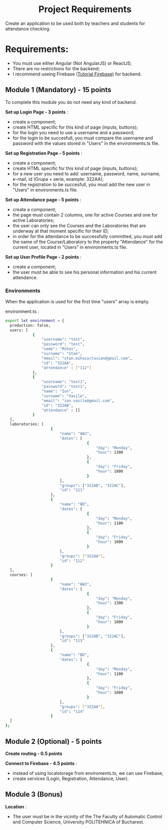 <p align="center">
    <h1 align="center">
        Project Requirements
    </h1>
</p>    

Create an application to be used both by teachers and students for attendance checking.
    
# Requirements:
    
 - You must use either Angular (Not AngularJS) or ReactJS;
 - There are no restrictions for the backend;
 - I recommend useing Firebase ([Tutorial Firebase](docs/firebase.md)) for backend.
   
## Module 1 (Mandatory) - 15 points

To complete this module you do not need any kind of backend.
    
**Set up Login Page - 3 points** :
- create a component;
- create HTML specific for this kind of page (inputs, buttons);
- for the login you need to use a username and a password;
- for the login to be succesfull, you must compare the username and password with the values stored in "Users" in the environments.ts file.
    
**Set up Registration Page - 5 points** :
- create a component;
- create HTML specific for this kind of page (inputs, buttons);
- for a new user you need to add: username, password, name, surname, e-mail, id (Grupa + serie, example: 322AA); 
- for the registration to be succesfull, you must add the new user in "Users" in environments.ts file.
    
**Set up Attendance page - 5 points** :
- create a component;
- the page must contain 2 columns, one for active Courses and one for active Laboratories;
- the user can only see the Courses and the Laboratories that are underway at that moment specific for their ID;
- in order for the attendance to be successfully committed, you must add the name of the Course/Laboratory to the property "Attendance" for the current user, located in "Users" in environments.ts file.
     
**Set up User Profile Page - 2 points** : 
- create a component;
- the user must be able to see his personal information and his current attendance.

### Environments

When the application is used for the first time "users" array is empty. 

environment.ts : 

```bash
export let environment = {
  production: false,
  users: [
            {
                "username": "test",
                "password": "test",
                "name": "Mihai",
                "surname": "Stan",
                "email": "stan.mihaioctavian@gmail.com",
                "id": "322AA",
                "attendance" : ["112"]
            },
            {
                "username": "test1",
                "password": "test1",
                "name": "Ion",
                "surname": "Vasile",
                "email": "ion.vasile@gmail.com",
                "id": "322AB",
                "attendance" : []
            }  
  ],
  laboratories: [
                    {
                        "name": "AWJ",
                        "dates": [
                                    {
                                        "day": "Monday",
                                        "hour": 1300
                                    },
                                    {
                                        "day": "Friday",
                                        "hour": 1800
                                    }
                        ],
                        "groups": ["322AB", "322AC"],
                        "id": "111"
                    }, 
                    {
                        "name": "BD",
                        "dates": [
                                    {
                                        "day": "Monday",
                                        "hour": 1100
                                    },
                                    {
                                        "day": "Friday",
                                        "hour": 1000
                                    }
                        ],
                        "groups": ["322AA"],
                        "id": "112"
                    }
  ],
  courses: [
                    {
                        "name": "AWJ",
                        "dates": [
                                    {
                                        "day": "Monday",
                                        "hour": 1300
                                    },
                                    {
                                        "day": "Friday",
                                        "hour": 1800
                                    }
                        ],
                        "groups": ["322AB", "322AC"],
                        "id": "113"
                    }, 
                    {
                        "name": "BD",
                        "dates": [
                                    {
                                        "day": "Monday",
                                        "hour": 1100
                                    },
                                    {
                                        "day": "Friday",
                                        "hour": 1000
                                    }
                        ],
                        "groups": ["322AA"],
                        "id": "114"
                    }
  ] 
};
```
    
## Module 2 (Optional) - 5 points 
    
**Create routing - 0.5 points** 
    
**Connect to Firebase - 4.5 points** :
- instead of using localstorage from enviroments.ts, we can use Firebase;
- create services (Login, Registration, Attendance, User).   
    
## Module 3 (Bonus)
    
**Location** :
- The user must be in the vicinity of the The Faculty of Automatic Control and Computer Science, University POLITEHNICA of Bucharest.
